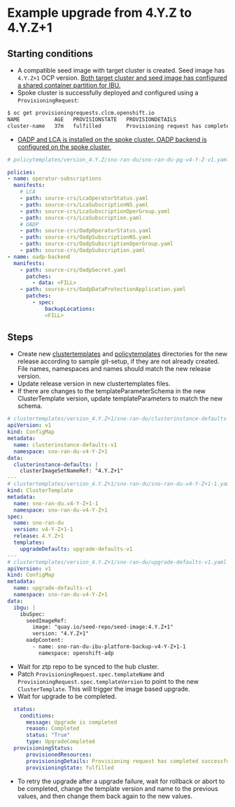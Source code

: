 <!--
SPDX-FileCopyrightText: Red Hat

SPDX-License-Identifier: Apache-2.0
-->

# Example upgrade from 4.Y.Z to 4.Y.Z+1

## Starting conditions

- A compatible seed image with target cluster is created. Seed image has `4.Y.Z+1` OCP version. [Both target cluster and seed image has configured a shared container partition for IBU.](https://docs.openshift.com/container-platform/latest/edge_computing/image_based_upgrade/preparing_for_image_based_upgrade/cnf-image-based-upgrade-shared-container-partition.html)
- Spoke cluster is successfully deployed and configured using a `ProvisioningRequest`:

```bash
$ oc get provisioningrequests.clcm.openshift.io        
NAME           AGE   PROVISIONSTATE   PROVISIONDETAILS
cluster-name   37m   fulfilled        Provisioning request has completed successfully
```

- [OADP and LCA is installed on the spoke cluster. OADP backend is configured on the spoke cluster.](https://docs.openshift.com/container-platform/latest/edge_computing/image_based_upgrade/preparing_for_image_based_upgrade/cnf-image-based-upgrade-install-operators.html)

```yaml
# policytemplates/version_4.Y.Z/sno-ran-du/sno-ran-du-pg-v4-Y-Z-v1.yaml

policies:
- name: operator-subscriptions
  manifests:
    # LCA
    - path: source-crs/LcaOperatorStatus.yaml
    - path: source-crs/LcaSubscriptionNS.yaml
    - path: source-crs/LcaSubscriptionOperGroup.yaml
    - path: source-crs/LcaSubscription.yaml
    # OADP
    - path: source-crs/OadpOperatorStatus.yaml
    - path: source-crs/OadpSubscriptionNS.yaml
    - path: source-crs/OadpSubscriptionOperGroup.yaml
    - path: source-crs/OadpSubscription.yaml
- name: oadp-backend
  manifests:
    - path: source-crs/OadpSecret.yaml
      patches:
        - data: <FILL>
    - path: source-crs/OadpDataProtectionApplication.yaml
      patches:
        - spec:
            backupLocations:
            <FILL>
```

## Steps

- Create new [clustertemplates](samples/git-setup/clustertemplates/version_4.Y.Z+1/) and [policytemplates](samples/git-setup/policytemplates/version_4.Y.Z+1/) directories for the new release according to sample git-setup,
if they are not already created. File names, namespaces and names should match the new release version.
- Update release version in new clustertemplates files.
- If there are changes to the templateParameterSchema in the new ClusterTemplate version, update templateParameters to match the new schema.

```yaml
# clustertemplates/version_4.Y.Z+1/sno-ran-du/clusterinstance-defaults-v1.yaml
apiVersion: v1
kind: ConfigMap
metadata:
  name: clusterinstance-defaults-v1
  namespace: sno-ran-du-v4-Y-Z+1
data:
  clusterinstance-defaults: |
    clusterImageSetNameRef: "4.Y.Z+1"
---
# clustertemplates/version_4.Y.Z+1/sno-ran-du/sno-ran-du-v4-Y-Z+1-1.yaml
kind: ClusterTemplate
metadata:
  name: sno-ran-du.v4-Y-Z+1-1
  namespace: sno-ran-du-v4-Y-Z+1
spec:
  name: sno-ran-du
  version: v4-Y-Z+1-1
  release: 4.Y.Z+1
  templates:
    upgradeDefaults: upgrade-defaults-v1
---
# clustertemplates/version_4.Y.Z+1/sno-ran-du/upgrade-defaults-v1.yaml
apiVersion: v1
kind: ConfigMap
metadata:
  name: upgrade-defaults-v1
  namespace: sno-ran-du-v4-Y-Z+1
data:
  ibgu: |
    ibuSpec:
      seedImageRef:
        image: "quay.io/seed-repo/seed-image:4.Y.Z+1"
        version: "4.Y.Z+1"
      oadpContent:
        - name: sno-ran-du-ibu-platform-backup-v4-Y-Z+1-1
          namespace: openshift-adp
```

- Wait for ztp repo to be synced to the hub cluster.
- Patch `ProvisioningRequest.spec.templateName` and `ProvisioningRequest.spec.templateVersion` to point to the new `ClusterTemplate`. This will trigger the image based upgrade.
- Wait for upgrade to be completed.

```yaml
  status:                     
    conditions: 
      message: Upgrade is completed                
      reason: Completed
      status: "True"      
      type: UpgradeCompleted    
  provisioningStatus:
      provisionedResources:
      provisioningDetails: Provisioning request has completed successfully
      provisioningState: fulfilled

```

- To retry the upgrade after a upgrade failure, wait for rollback or abort to be completed, change the template version and name to the previous values, and then change them back again to the new values.
